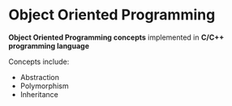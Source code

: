 # Object Oriented Programming

__Object Oriented Programming concepts__ implemented in __C/C++ programming language__

Concepts include:
* Abstraction
* Polymorphism
* Inheritance
